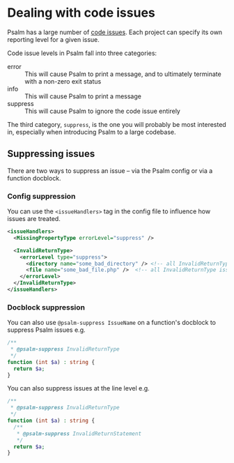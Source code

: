 # Dealing with code issues

Psalm has a large number of [code issues](issues.md). Each project can specify its own reporting level for a given issue.

Code issue levels in Psalm fall into three categories:
<dl>
  <dt>error</dt>
  <dd>This will cause Psalm to print a message, and to ultimately terminate with a non-zero exit status</dd>
  <dt>info</dt>
  <dd>This will cause Psalm to print a message</dd>
  <dt>suppress</dt>
  <dd>This will cause Psalm to ignore the code issue entirely</dd>
</dl>

The third category, `suppress`, is the one you will probably be most interested in, especially when introducing Psalm to a large codebase.

## Suppressing issues

There are two ways to suppress an issue – via the Psalm config or via a function docblock.

### Config suppression

You can use the `<issueHandlers>` tag in the config file to influence how issues are treated.

```xml
<issueHandlers>
  <MissingPropertyType errorLevel="suppress" />

  <InvalidReturnType>
    <errorLevel type="suppress">
      <directory name="some_bad_directory" /> <!-- all InvalidReturnType issues in this directory are suppressed -->
      <file name="some_bad_file.php" />  <!-- all InvalidReturnType issues in this file are suppressed -->
    </errorLevel>
  </InvalidReturnType>
</issueHandlers>
```

### Docblock suppression

You can also use `@psalm-suppress IssueName` on a function's docblock to suppress Psalm issues e.g.

```php
/**
 * @psalm-suppress InvalidReturnType
 */
function (int $a) : string {
  return $a;
}
```

You can also suppress issues at the line level e.g.

```php
/**
 * @psalm-suppress InvalidReturnType
 */
function (int $a) : string {
  /**
   * @psalm-suppress InvalidReturnStatement
   */
  return $a;
}
```

